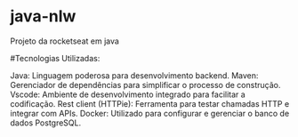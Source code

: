 # java-nlw
 Projeto da rocketseat em java

#Tecnologias Utilizadas:

 Java: Linguagem poderosa para desenvolvimento backend.
 Maven: Gerenciador de dependências para simplificar o processo de construção.
 Vscode: Ambiente de desenvolvimento integrado para facilitar a codificação.
 Rest client (HTTPie): Ferramenta para testar chamadas HTTP e integrar com APIs.
 Docker: Utilizado para configurar e gerenciar o banco de dados PostgreSQL.
